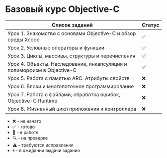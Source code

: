 # Базовый курс Objective-C

| Список заданий                                                          | Статус             |
| ----------------------------------------------------------------------- | ------------------ |
| Урок 1. Знакомство с основами Objective-C и обзор среды Xcode           | :white_check_mark: |
| Урок 2. Условные операторы и функции                                    | :white_check_mark: |
| Урок 3. Циклы, массивы, структуры и перечисления                        | :white_check_mark: |
| Урок 4. Объекты. Наследование, инкапсуляция и полиморфизм в Objective-C | :white_check_mark: |
| Урок 5. Работа с памятью ARC. Атрибуты свойств                          | :x:                |
| Урок 6. Блоки и многопоточное программирование                          | :x:                |
| Урок 7. Работа с файлами, обработка ошибок, Objective-C Runtime         | :x:                |
| Урок 8. Жизненный цикл приложения и контроллера                         | :x:                |

-   :x: - не начато
-   :white_check_mark: - готово
-   :memo: - в работе
-   :mag: - на проверке
-   :warning: - требуются исправления
-   :cyclone: - в ожидании выдачи задания
